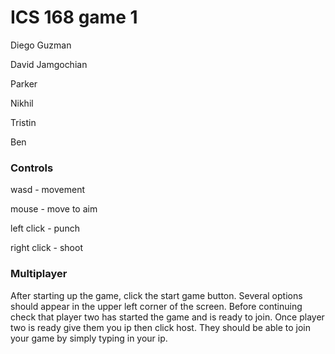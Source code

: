 # ICS 168 game 1

Diego Guzman

David Jamgochian

Parker

Nikhil

Tristin

Ben

### Controls

wasd - movement

mouse - move to aim

left click - punch

right click - shoot

### Multiplayer

After starting up the game, click the start game button. Several options should appear in the upper left corner of the screen. Before continuing check that player two has started the game and is ready to join. Once player two is ready give them you ip then click host. They should be able to join your game by simply typing in your ip. 
